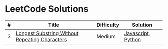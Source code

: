 # LeetCode Solutions

\# | Title | Difficulty | Solution
-- | ----- | ---------- | --------
3 | [Longest Substring Without Repeating Characters](https://leetcode.com/problems/longest-substring-without-repeating-characters/) | Medium | [Javascript](https://github.com/kevin-the-engi/leetcode-solutions/blob/master/solutions/longest-substring-without-repeating-characters/longest-substring-without-repeating-characters.js), [Python](https://github.com/kevin-the-engi/leetcode-solutions/commit/4324a8c63cb76cefc8b79d2306a633522b380c8f)
